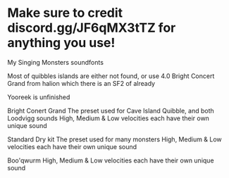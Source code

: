 # Make sure to credit discord.gg/JF6qMX3tTZ for anything you use!

My Singing Monsters soundfonts

Most of quibbles islands are either not found, or use 4.0 Bright Concert Grand from halion which there is an SF2 of already

Yooreek is unfinished

Bright Conert Grand
The preset used for Cave Island Quibble, and both Loodvigg sounds
High, Medium & Low velocities each have their own unique sound

Standard Dry kit
The preset used for many monsters
High, Medium & Low velocities each have their own unique sound

Boo'qwurm
High, Medium & Low velocities each have their own unique sound
